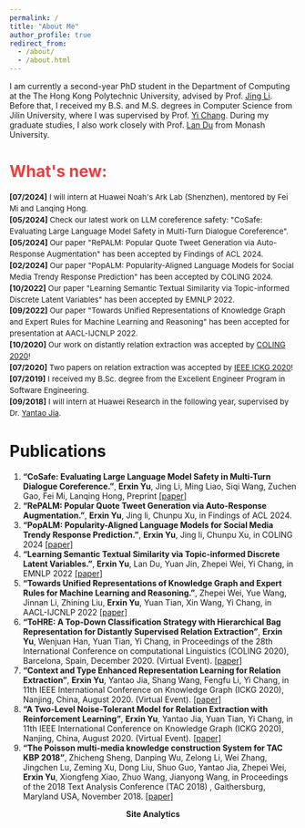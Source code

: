 ```yaml
---
permalink: /
title: "About Me"
author_profile: true
redirect_from: 
  - /about/
  - /about.html
---
```


I am currently a second-year PhD student in the Department of Computing at the The Hong Kong Polytechnic University, advised by Prof. [Jing Li](https://www4.comp.polyu.edu.hk/~jing1li/).
Before that, I received my B.S. and M.S. degrees in Computer Science from Jilin University, where I was  supervised by Prof. [Yi Chang](http://yichang-cs.com/). During my graduate studies, I also work closely with Prof. [Lan Du](https://dulann.github.io/) from Monash University.

<h1 style="color: rgb(231, 65, 65);"><b>What's new:</b></h1>
<div style="line-height: 1.5em; font-size: 0.95em">
  <p>
  <b>[07/2024]</b> I will intern at Huawei Noah's Ark Lab (Shenzhen), mentored by Fei Mi and Lanqing Hong.<br>
  <b>[05/2024]</b> Check our latest work on LLM coreference safety: "CoSafe: Evaluating Large Language Model Safety in Multi-Turn Dialogue Coreference".<br>
  <b>[05/2024]</b> Our paper "RePALM: Popular Quote Tweet Generation via Auto-Response Augmentation" has been accepted by Findings of ACL 2024.<br>
  <b>[02/2024]</b> Our paper "PopALM: Popularity-Aligned Language Models for Social Media Trendy Response Prediction" has been accepted by COLING 2024.<br>
  <b>[10/2022]</b> Our paper "Learning Semantic Textual Similarity via Topic-informed Discrete Latent Variables" has been accepted by EMNLP 2022.<br>
  <b>[09/2022]</b> Our paper "Towards Unified Representations of Knowledge Graph and Expert Rules for Machine Learning and Reasoning" has been accepted for presentation at AACL-IJCNLP 2022.<br>
  <b>[10/2020]</b> Our work on distantly relation extraction was accepted by <a href="https://coling2020.org/">COLING 2020</a>!<br>
  <b>[07/2020]</b> Two papers on relation extraction was accepted by <a href="http://ickg2020.bigke.org/">IEEE ICKG 2020</a>!<br>
  <b>[07/2019]</b> I received my B.Sc. degree from the Excellent Engineer Program in Software Engineering.<br>
  <b>[09/2018]</b> I will intern at Huawei Research in the following year, supervised by Dr. <a href="https://dblp.org/pid/130/0492.html">Yantao Jia</a>.<br>
  </p>
</div>

# Publications

1. **“CoSafe: Evaluating Large Language Model Safety in Multi-Turn Dialogue Coreference.”**, **Erxin Yu**, Jing Li, Ming Liao, Siqi Wang, Zuchen Gao, Fei Mi, Lanqing Hong, Preprint [[paper]](https://arxiv.org/pdf/2406.17626)
1. **“RePALM: Popular Quote Tweet Generation via Auto-Response Augmentation.”**, **Erxin Yu**, Jing li, Chunpu Xu, in Findings of ACL 2024.
1. **“PopALM: Popularity-Aligned Language Models for Social Media Trendy Response Prediction.”**, **Erxin Yu**, Jing li, Chunpu Xu, in COLING 2024 [[paper]](https://aclanthology.org/2024.lrec-main.1127/)
1. **“Learning Semantic Textual Similarity via Topic-informed Discrete Latent Variables.”**, **Erxin Yu**, Lan Du, Yuan Jin, Zhepei Wei, Yi Chang, in EMNLP 2022 [[paper]](https://aclanthology.org/2022.emnlp-main.328/)
1. **“Towards Unified Representations of Knowledge Graph and Expert Rules for Machine Learning and Reasoning.”**, Zhepei Wei, Yue Wang, Jinnan Li, Zhining Liu, **Erxin Yu**, Yuan Tian, Xin Wang, Yi Chang, in AACL-IJCNLP 2022 [[paper]](https://aclanthology.org/2022.aacl-main.20.pdf)
1. **“ToHRE: A Top-Down Classification Strategy with Hierarchical Bag Representation for Distantly Supervised Relation Extraction”**, **Erxin Yu**, Wenjuan Han, Yuan Tian, Yi Chang, in Proceedings of the 28th International Conference on computational Linguistics (COLING 2020), Barcelona, Spain, December 2020. (Virtual Event). [[paper]](https://aclanthology.org/2020.coling-main.146.pdf)
1. **“Context and Type Enhanced Representation Learning for Relation Extraction”**, **Erxin Yu**, Yantao Jia, Shang Wang, Fengfu Li, Yi Chang,  in 11th IEEE International Conference on Knowledge Graph (ICKG 2020), Nanjing, China, August 2020. (Virtual Event). [[paper]](https://ieeexplore.ieee.org/document/9194521)
1. **“A Two-Level Noise-Tolerant Model for Relation Extraction with Reinforcement Learning”**,  **Erxin Yu**,  Yantao Jia, Yuan Tian, Yi Chang, in 11th IEEE International Conference on Knowledge Graph (ICKG 2020), Nanjing, China, August 2020. (Virtual Event). [[paper]](https://ieeexplore.ieee.org/document/9194528)
1. **“The Poisson multi-media knowledge construction System for TAC KBP 2018”**, Zhicheng Sheng, Danping Wu, Zelong Li, Wei Zhang, Jingchen Lu, Zeming Xu, Dong Liu, Shuo Guo, Yantao Jia, Zhepei Wei, **Erxin Yu**,  Xiongfeng Xiao, Zhuo Wang, Jianyong Wang, in Proceedings of the 2018 Text Analysis Conference (TAC 2018) , Gaithersburg, Maryland USA, November 2018. [[paper]](https://www.semanticscholar.org/paper/The-Poisson-multi-media-knowledge-construction-for-Sheng-Wu/8cb0baa1fed8f46b82466b6fd378a21a0faefb09)

<center><b>Site Analytics</b></center>
<script type='text/javascript' id='clustrmaps' src='//cdn.clustrmaps.com/map_v2.js?cl=ffffff&w=386&t=tt&d=gigmUpaCJlv-R03qztOjZX9W29yRfGKcQbKV8AJj_Q8&co=2c3e50'></script>
